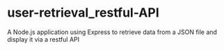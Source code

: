 # user-retrieval_restful-API
A Node.js application using Express to retrieve data from a JSON file and  display it via a restful API
